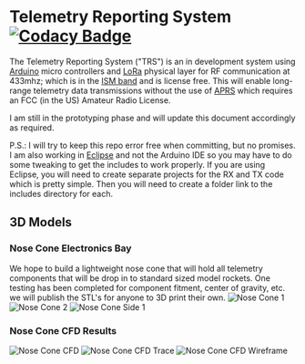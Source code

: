 # Telemetry Reporting System [![Codacy Badge](https://api.codacy.com/project/badge/Grade/73cebedc35d9457196d17d5e5fac7c8e)](https://app.codacy.com/gh/haynieresearch/telemetry?utm_source=github.com&utm_medium=referral&utm_content=haynieresearch/telemetry&utm_campaign=Badge_Grade_Dashboard)

The Telemetry Reporting System ("TRS") is an in development system using [Arduino](https://www.arduino.cc/) micro controllers and [LoRa](https://en.wikipedia.org/wiki/LoRa) physical layer for RF communication at 433mhz; which is in the [ISM band](https://en.wikipedia.org/wiki/ISM_band) and is license free. This will enable long-range telemetry data transmissions without the use of [APRS](https://en.wikipedia.org/wiki/Automatic_Packet_Reporting_System) which requires an FCC (in the US) Amateur Radio License.

I am still in the prototyping phase and will update this document accordingly as required.

P.S.: I will try to keep this repo error free when committing, but no promises. I am also working in [Eclipse](https://eclipse.baeyens.it/) and not the Arduino IDE so you may have to do some tweaking to get the includes to work properly. If you are using Eclipse, you will need to create separate projects for the RX and TX code which is pretty simple. Then you will need to create a folder link to the includes directory for each.

## 3D Models
### Nose Cone Electronics Bay
We hope to build a lightweight nose cone that will hold all telemetry components that will be drop in to standard sized model rockets. One testing has been completed for component fitment, center of gravity, etc. we will publish the STL's for anyone to 3D print their own.
![Nose Cone 1](https://raw.githubusercontent.com/haynieresearch/telemetry/master/3d-models/img/noze-cone-1.png)
![Nose Cone 2](https://raw.githubusercontent.com/haynieresearch/telemetry/master/3d-models/img/noze-cone-2.png)
![Nose Cone Side 1](https://raw.githubusercontent.com/haynieresearch/telemetry/master/3d-models/img/noze-cone-side-1.png)

### Nose Cone CFD Results
![Nose Cone CFD](https://raw.githubusercontent.com/haynieresearch/telemetry/master/3d-models/img/cfd.png)
![Nose Cone CFD Trace](https://raw.githubusercontent.com/haynieresearch/telemetry/master/3d-models/img/cfd-trace.png)
![Nose Cone CFD Wireframe](https://raw.githubusercontent.com/haynieresearch/telemetry/master/3d-models/img/cfd-wireframe.png)
